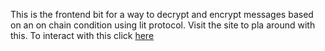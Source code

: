 This is the frontend bit for a way to decrypt and encrypt messages based on an on chain condition using lit protocol. Visit the site to pla around with this.
To interact with this click [here](https://orange-art-8798.on.fleek.co/)
